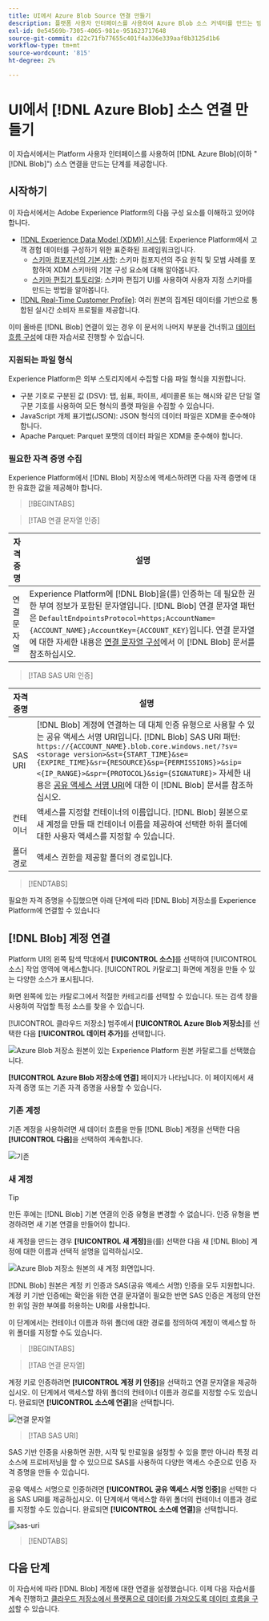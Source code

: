 ```yaml
---
title: UI에서 Azure Blob Source 연결 만들기
description: 플랫폼 사용자 인터페이스를 사용하여 Azure Blob 소스 커넥터를 만드는 방법을 알아봅니다.
exl-id: 0e54569b-7305-4065-981e-951623717648
source-git-commit: d22c71fb77655c401f4a336e339aaf8b3125d1b6
workflow-type: tm+mt
source-wordcount: '815'
ht-degree: 2%

---
```


# UI에서 [!DNL Azure Blob] 소스 연결 만들기

이 자습서에서는 Platform 사용자 인터페이스를 사용하여 [!DNL Azure Blob](이하 &quot;[!DNL Blob]&quot;) 소스 연결을 만드는 단계를 제공합니다.

## 시작하기

이 자습서에서는 Adobe Experience Platform의 다음 구성 요소를 이해하고 있어야 합니다.

* [[!DNL Experience Data Model (XDM)] 시스템](../../../../../xdm/home.md): Experience Platform에서 고객 경험 데이터를 구성하기 위한 표준화된 프레임워크입니다.
   * [스키마 컴포지션의 기본 사항](../../../../../xdm/schema/composition.md): 스키마 컴포지션의 주요 원칙 및 모범 사례를 포함하여 XDM 스키마의 기본 구성 요소에 대해 알아봅니다.
   * [스키마 편집기 튜토리얼](../../../../../xdm/tutorials/create-schema-ui.md): 스키마 편집기 UI를 사용하여 사용자 지정 스키마를 만드는 방법을 알아봅니다.
* [[!DNL Real-Time Customer Profile]](../../../../../profile/home.md): 여러 원본의 집계된 데이터를 기반으로 통합된 실시간 소비자 프로필을 제공합니다.

이미 올바른 [!DNL Blob] 연결이 있는 경우 이 문서의 나머지 부분을 건너뛰고 [데이터 흐름 구성](../../dataflow/batch/cloud-storage.md)에 대한 자습서로 진행할 수 있습니다.

### 지원되는 파일 형식

Experience Platform은 외부 스토리지에서 수집할 다음 파일 형식을 지원합니다.

* 구분 기호로 구분된 값 (DSV): 탭, 쉼표, 파이프, 세미콜론 또는 해시와 같은 단일 열 구분 기호를 사용하여 모든 형식의 플랫 파일을 수집할 수 있습니다.
* JavaScript 개체 표기법(JSON): JSON 형식의 데이터 파일은 XDM을 준수해야 합니다.
* Apache Parquet: Parquet 포맷의 데이터 파일은 XDM을 준수해야 합니다.

### 필요한 자격 증명 수집

Experience Platform에서 [!DNL Blob] 저장소에 액세스하려면 다음 자격 증명에 대한 유효한 값을 제공해야 합니다.

>[!BEGINTABS]

>[!TAB 연결 문자열 인증]

| 자격 증명 | 설명 |
| --- | --- |
| 연결 문자열 | Experience Platform에 [!DNL Blob]을(를) 인증하는 데 필요한 권한 부여 정보가 포함된 문자열입니다. [!DNL Blob] 연결 문자열 패턴은 `DefaultEndpointsProtocol=https;AccountName={ACCOUNT_NAME};AccountKey={ACCOUNT_KEY}`입니다. 연결 문자열에 대한 자세한 내용은 [연결 문자열 구성](https://docs.microsoft.com/en-us/azure/storage/common/storage-configure-connection-string)에서 이 [!DNL Blob] 문서를 참조하십시오. |

>[!TAB SAS URI 인증]

| 자격 증명 | 설명 |
| --- | --- |
| SAS URI | [!DNL Blob] 계정에 연결하는 데 대체 인증 유형으로 사용할 수 있는 공유 액세스 서명 URI입니다. [!DNL Blob] SAS URI 패턴: `https://{ACCOUNT_NAME}.blob.core.windows.net/?sv=<storage version>&st={START_TIME}&se={EXPIRE_TIME}&sr={RESOURCE}&sp={PERMISSIONS}>&sip=<{IP_RANGE}>&spr={PROTOCOL}&sig={SIGNATURE}>` 자세한 내용은 [공유 액세스 서명 URI](https://docs.microsoft.com/en-us/azure/data-factory/connector-azure-blob-storage#shared-access-signature-authentication)에 대한 이 [!DNL Blob] 문서를 참조하십시오. |
| 컨테이너 | 액세스를 지정할 컨테이너의 이름입니다. [!DNL Blob] 원본으로 새 계정을 만들 때 컨테이너 이름을 제공하여 선택한 하위 폴더에 대한 사용자 액세스를 지정할 수 있습니다. |
| 폴더 경로 | 액세스 권한을 제공할 폴더의 경로입니다. |

>[!ENDTABS]

필요한 자격 증명을 수집했으면 아래 단계에 따라 [!DNL Blob] 저장소를 Experience Platform에 연결할 수 있습니다

## [!DNL Blob] 계정 연결

Platform UI의 왼쪽 탐색 막대에서 **[!UICONTROL 소스]**&#x200B;를 선택하여 [!UICONTROL 소스] 작업 영역에 액세스합니다. [!UICONTROL 카탈로그] 화면에 계정을 만들 수 있는 다양한 소스가 표시됩니다.

화면 왼쪽에 있는 카탈로그에서 적절한 카테고리를 선택할 수 있습니다. 또는 검색 창을 사용하여 작업할 특정 소스를 찾을 수 있습니다.

[!UICONTROL 클라우드 저장소] 범주에서 **[!UICONTROL Azure Blob 저장소]**&#x200B;를 선택한 다음 **[!UICONTROL 데이터 추가]**&#x200B;를 선택합니다.

![Azure Blob 저장소 원본이 있는 Experience Platform 원본 카탈로그를 선택했습니다.](../../../../images/tutorials/create/blob/catalog.png)

**[!UICONTROL Azure Blob 저장소에 연결]** 페이지가 나타납니다. 이 페이지에서 새 자격 증명 또는 기존 자격 증명을 사용할 수 있습니다.

### 기존 계정

기존 계정을 사용하려면 새 데이터 흐름을 만들 [!DNL Blob] 계정을 선택한 다음 **[!UICONTROL 다음]**&#x200B;을 선택하여 계속합니다.

![기존](../../../../images/tutorials/create/blob/existing.png)

### 새 계정

>[!TIP]
>
>만든 후에는 [!DNL Blob] 기본 연결의 인증 유형을 변경할 수 없습니다. 인증 유형을 변경하려면 새 기본 연결을 만들어야 합니다.

새 계정을 만드는 경우 **[!UICONTROL 새 계정]**&#x200B;을(를) 선택한 다음 새 [!DNL Blob] 계정에 대한 이름과 선택적 설명을 입력하십시오.

![Azure Blob 저장소 원본의 새 계정 화면입니다.](../../../../images/tutorials/create/blob/new.png)

[!DNL Blob] 원본은 계정 키 인증과 SAS(공유 액세스 서명) 인증을 모두 지원합니다. 계정 키 기반 인증에는 확인을 위한 연결 문자열이 필요한 반면 SAS 인증은 계정의 안전한 위임 권한 부여를 허용하는 URI를 사용합니다.

이 단계에서는 컨테이너 이름과 하위 폴더에 대한 경로를 정의하여 계정이 액세스할 하위 폴더를 지정할 수도 있습니다.

>[!BEGINTABS]

>[!TAB 연결 문자열]

계정 키로 인증하려면 **[!UICONTROL 계정 키 인증]**&#x200B;을 선택하고 연결 문자열을 제공하십시오. 이 단계에서 액세스할 하위 폴더의 컨테이너 이름과 경로를 지정할 수도 있습니다. 완료되면 **[!UICONTROL 소스에 연결]**&#x200B;을 선택합니다.

![연결 문자열](../../../../images/tutorials/create/blob/connectionstring.png)

>[!TAB SAS URI]

SAS 기반 인증을 사용하면 권한, 시작 및 만료일을 설정할 수 있을 뿐만 아니라 특정 리소스에 프로비저닝을 할 수 있으므로 SAS를 사용하여 다양한 액세스 수준으로 인증 자격 증명을 만들 수 있습니다.

공유 액세스 서명으로 인증하려면 **[!UICONTROL 공유 액세스 서명 인증]**&#x200B;을 선택한 다음 SAS URI를 제공하십시오. 이 단계에서 액세스할 하위 폴더의 컨테이너 이름과 경로를 지정할 수도 있습니다. 완료되면 **[!UICONTROL 소스에 연결]**&#x200B;을 선택합니다.

![sas-uri](../../../../images/tutorials/create/blob/sas-uri.png)

>[!ENDTABS]

## 다음 단계

이 자습서에 따라 [!DNL Blob] 계정에 대한 연결을 설정했습니다. 이제 다음 자습서를 계속 진행하고 [클라우드 저장소에서 플랫폼으로 데이터를 가져오도록 데이터 흐름을 구성](../../dataflow/batch/cloud-storage.md)할 수 있습니다.
